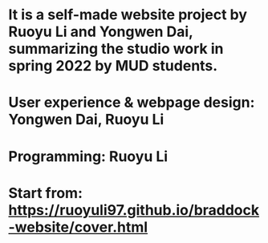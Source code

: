 # It is a self-made website project by Ruoyu Li and Yongwen Dai, summarizing the studio work in spring 2022 by MUD students.
# User experience & webpage design: Yongwen Dai, Ruoyu Li
# Programming: Ruoyu Li
# Start from: https://ruoyuli97.github.io/braddock-website/cover.html
